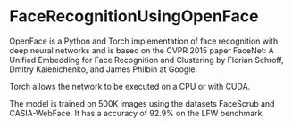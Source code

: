 # FaceRecognitionUsingOpenFace
OpenFace is a Python and Torch implementation of face recognition with deep neural networks and is based on the CVPR 2015 paper FaceNet: A Unified Embedding for Face Recognition and Clustering by Florian Schroff, Dmitry Kalenichenko, and James Philbin at Google. 

Torch allows the network to be executed on a CPU or with CUDA.

The model is trained on 500K images using the datasets FaceScrub and CASIA-WebFace. It has a accuracy of 92.9% on the LFW benchmark.
